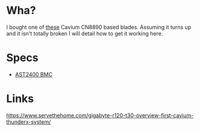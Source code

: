 # Wha?

I bought one of [these](https://www.ebay.com/itm/333986600758) Cavium CN8890 based blades.
Assuming it turns up and it isn't totally broken I will detail how to get it working here.

# Specs

- [AST2400 BMC](http://www.aspeedtech.com/server_ast2400/)

# Links

https://www.servethehome.com/gigabyte-r120-t30-overview-first-cavium-thunderx-system/
